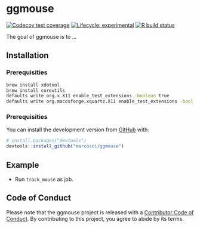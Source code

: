 
<!-- README.md is generated from README.Rmd. Please edit that file -->

# ggmouse

<!-- badges: start -->

[![Codecov test
coverage](https://codecov.io/gh/marcosci/ggmouse/branch/master/graph/badge.svg)](https://codecov.io/gh/marcosci/ggmouse?branch=master)
[![Lifecycle:
experimental](https://img.shields.io/badge/lifecycle-experimental-orange.svg)](https://www.tidyverse.org/lifecycle/#experimental)
[![R build
status](https://github.com/marcosci/ggmouse/workflows/R-CMD-check/badge.svg)](https://github.com/marcosci/ggmouse/actions)
<!-- badges: end -->

The goal of ggmouse is to …

## Installation

### Prerequisities

``` bash
brew install xdotool
brew install coreutils
defaults write org.x.X11 enable_test_extensions -boolean true  
defaults write org.macosforge.xquartz.X11 enable_test_extensions -bool yes   
```

### Prerequisities

You can install the development version from
[GitHub](https://github.com/) with:

``` r
# install.packages("devtools")
devtools::install_github("marcosci/ggmouse")
```

## Example

-   Run `track_mouse` as job.

## Code of Conduct

Please note that the ggmouse project is released with a [Contributor
Code of
Conduct](https://contributor-covenant.org/version/2/0/CODE_OF_CONDUCT.html).
By contributing to this project, you agree to abide by its terms.

